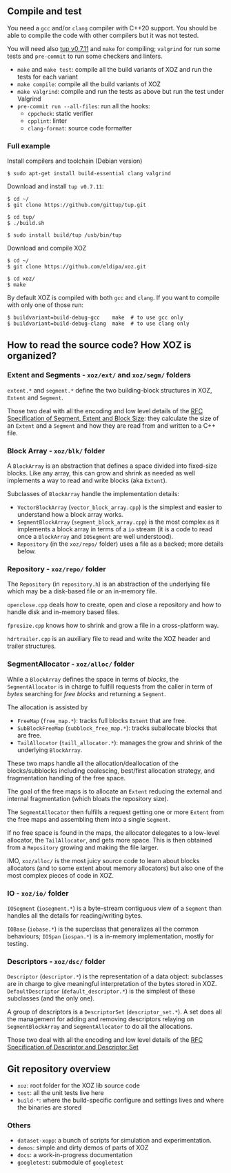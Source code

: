 ## Compile and test

You need a `gcc` and/or `clang` compiler with C++20 support. You should be able to
compile the code with other compilers but it was not tested.

You will need also [tup v0.7.11](https://gittup.org/tup/index.html) and `make`
for compiling; `valgrind` for run some tests and `pre-commit` to run
some checkers and linters.

- `make` and `make test`: compile all the build variants of XOZ and run the tests for each variant
- `make compile`: compile all the build variants of XOZ
- `make valgrind`: compile and run the tests as above but run the test
    under Valgrind
- `pre-commit run --all-files`: run all the hooks:
    - `cppcheck`: static verifier
    - `cpplint`: linter
    - `clang-format`: source code formatter

### Full example

Install compilers and toolchain (Debian version)

```
$ sudo apt-get install build-essential clang valgrind
```

Download and install `tup v0.7.11`:

```
$ cd ~/
$ git clone https://github.com/gittup/tup.git

$ cd tup/
$ ./build.sh

$ sudo install build/tup /usb/bin/tup
```

Download and compile XOZ

```
$ cd ~/
$ git clone https://github.com/eldipa/xoz.git

$ cd xoz/
$ make
```

By default XOZ is compiled with both `gcc` and `clang`. If you want to
compile with only one of those run:

```
$ buildvariant=build-debug-gcc    make  # to use gcc only
$ buildvariant=build-debug-clang  make  # to use clang only
```

## How to read the source code? How XOZ is organized?

### Extent and Segments -  `xoz/ext/` and `xoz/segm/` folders

`extent.*` and `segment.*` define the two building-block
structures in XOZ, `Extent` and `Segment`.

Those two deal with all the encoding and low level details of the
[RFC Specification of Segment, Extent and Block Size](https://github.com/eldipa/xoz/wiki/RFC:-Specification-of-Segment,-Extent-and-Block-Size):
they calculate the size of an `Extent` and a `Segment` and how they are read from
and written to a C++ file.

### Block Array - `xoz/blk/` folder

A `BlockArray` is an abstraction that defines a space divided into
fixed-size blocks. Like any array, this can grow and shrink as needed
as well implements a way to read and write blocks (aka `Extent`).

Subclasses of `BlockArray` handle the implementation details:

 - `VectorBlockArray` (`vector_block_array.cpp`) is the simplest and
   easier to understand how a block array works.
 - `SegmentBlockArray` (`segment_block_array.cpp`) is the most complex
   as it implements a block array in terms of a `io` stream (it is
   a code to read once a `BlockArray` and  `IOSegment` are well understood).
 - `Repository` (in the `xoz/repo/` folder) uses a file as a backed;
   more details below.

### Repository - `xoz/repo/` folder

The `Repository` (in `repository.h`) is an abstraction of the underlying
file which may be a disk-based file or an in-memory file.

`openclose.cpp` deals how to create, open and close a repository
and how to handle disk and in-memory based files.

`fpresize.cpp` knows how to shrink and grow a file in a cross-platform
way.

`hdrtrailer.cpp` is an auxiliary file to read and write the XOZ header
and trailer structures.

### SegmentAllocator - `xoz/alloc/` folder

While a `BlockArray` defines the space in terms of *blocks*, the `SegmentAllocator`
is in charge to fulfill requests from the caller in term of *bytes*
searching for *free blocks* and returning a `Segment`.

The allocation is assisted by

 - `FreeMap` (`free_map.*`): tracks full blocks `Extent` that are
     free.
 - `SubBlockFreeMap` (`subblock_free_map.*`): tracks suballocate blocks that are
     free.
 - `TailAllocator` (`taill_allocator.*`): manages the grow and shrink of
     the underlying `BlockArray`.

These two maps handle all the allocation/deallocation of the
blocks/subblocks including coalescing, best/first allocation strategy,
and fragmentation handling of the free space.

The goal of the free maps is to allocate an `Extent` reducing the
external and internal fragmentation (which bloats the repository size).

The `SegmentAllocator` then fulfills a request getting one or more
`Extent` from the free maps and assembling them into a single `Segment`.

If no free space is found in the maps, the allocator delegates to
a low-level allocator, the `TailAllocator`, and gets more space. This
is then obtained from a `Repository` growing and making the file larger.

IMO, `xoz/alloc/` is the most juicy source code to learn about blocks
allocators (and to some extent about memory allocators) but also one
of the most complex pieces of code in XOZ.

### IO - `xoz/io/` folder

`IOSegment` (`iosegment.*`) is a byte-stream contiguous view of a `Segment` than handles
all the details for reading/writing bytes.

`IOBase` (`iobase.*`) is the superclass that generalizes all the common
behaviours; `IOSpan` (`iospan.*`) is a in-memory implementation, mostly
for testing.

### Descriptors - `xoz/dsc/` folder

`Descriptor` (`descriptor.*`) is the representation of a data object:
subclasses are in charge to give meaningful interpretation of the bytes
stored in XOZ. `DefaultDescriptor` (`default_descriptor.*`) is the
simplest of these subclasses (and the only one).

A group of descriptors is a `DescriptorSet` (`descriptor_set.*`). A set
does all the management for adding and removing descriptors relaying on
`SegmentBlockArray` and `SegmentAllocator` to do all the allocations.

Those two deal with all the encoding and low level details of the
[RFC Specification of Descriptor and Descriptor Set](https://github.com/eldipa/xoz/wiki/RFC:-Specification-of-Descriptor-and-Descriptor-Set.md)

## Git repository overview

- `xoz`: root folder for the XOZ lib source code
- `test`: all the unit tests live here
- `build-*`: where the build-specific configure and settings lives and
    where the binaries are stored

### Others

- `dataset-xopp`: a bunch of scripts for simulation and experimentation.
- `demos`: simple and dirty demos of parts of XOZ
- `docs`: a work-in-progress documentation
- `googletest`: submodule of `googletest`
